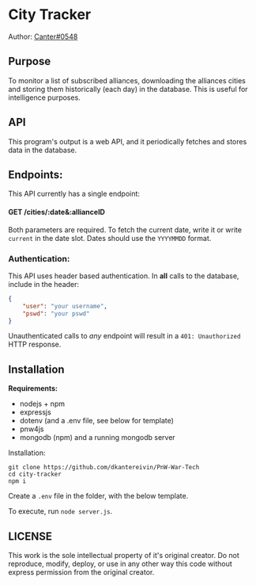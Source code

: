 # City Tracker
Author: [Canter#0548](https://github.com/dkantereivin)

## Purpose
To monitor a list of subscribed alliances, downloading the alliances cities and storing them historically (each day) in the database. This is useful for intelligence purposes.

## API
This program's output is a web API, and it periodically fetches and stores data in the database.

## Endpoints:
This API currently has a single endpoint:
#### GET /cities/:date&:allianceID
Both parameters are required. To fetch the current date, write it or write `current` in the date slot. Dates should use the `YYYYMMDD` format.

### Authentication:
This API uses header based authentication. In **all** calls to the database, include in the header:
```json
{
    "user": "your username",
    "pswd": "your pswd"
}
```
Unauthenticated calls to *any* endpoint will result in a `401: Unauthorized` HTTP response.

## Installation
__Requirements:__
- nodejs + npm
- expressjs
- dotenv (and a .env file, see below for template)
- pnw4js
- mongodb (npm) and a running mongodb server

Installation:
```shell
git clone https://github.com/dkantereivin/PnW-War-Tech
cd city-tracker
npm i
```
Create a `.env` file in the folder, with the below template.

To execute, run `node server.js`.

## LICENSE
This work is the sole intellectual property of it's original creator. Do not reproduce, modify, deploy, or use in any other way this code without express permission from the original creator.